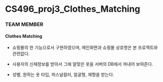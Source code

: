 # CS496_proj3_Clothes_Matching

### TEAM MEMBER

#### Clothes Matching

- 쇼핑몰의 한 기능으로서 구현하였으며, 메인화면과 쇼핑몰 상호명은 본 프로젝트와 관련없다.

- 사용자의 신체정보를 받아서 그에 알맞은 옷을 서버의 DB에서 꺼내어 보여준다.

- 성별, 원하는 옷 타입, 퍼스널컬러, 얼굴형, 체형을 받는다.
